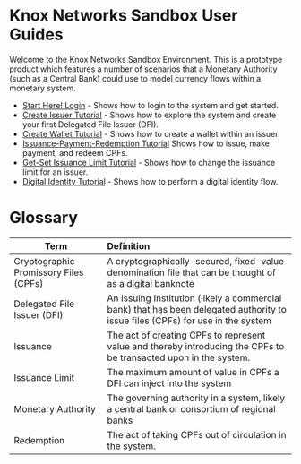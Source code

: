 # Knox Networks Sandbox User Guides
Welcome to the Knox Networks Sandbox Environment. This is a prototype product which features a number of scenarios that a Monetary Authority (such as a Central Bank) could use to model currency flows within a monetary system.

- [Start Here! Login](./00-start-here-login.md) - Shows how to login to the system and get started.
- [Create Issuer Tutorial](./01-tutorial-create-issuer.md) - Shows how to explore the system and create your first Delegated File Issuer (DFI).
- [Create Wallet Tutorial](./02-tutorial-create-wallet.md) - Shows how to create a wallet within an issuer.
- [Issuance-Payment-Redemption Tutorial](./03-tutorial-issuance-payment-redemption.md) Shows how to issue, make payment, and redeem CPFs.
- [Get-Set Issuance Limit Tutorial](./04-tutorial-get-set-issuance-limits.md) - Shows how to change the issuance limit for an issuer.
- [Digital Identity Tutorial](./05-tutorial-digital-identity.md) - Shows how to perform a digital identity flow.

# Glossary

| Term |  Definition  |
|----------|:-------------|
| Cryptographic Promissory Files (CPFs) | A cryptographically-secured, fixed-value denomination file that can be thought of as a digital banknote |
| Delegated File Issuer (DFI) | An Issuing Institution (likely a commercial bank) that has been delegated authority to issue files (CPFs) for use in the system |
| Issuance | The act of creating CPFs to represent value and thereby introducing the CPFs to be transacted upon in the system. |
| Issuance Limit | The maximum amount of value in CPFs a DFI can inject into the system |
| Monetary Authority | The governing authority in a system, likely a central bank or consortium of regional banks |
| Redemption | The act of taking CPFs out of circulation in the system. |
